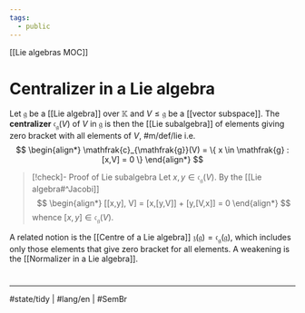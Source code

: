 ```yaml
---
tags:
  - public
---
```

[[Lie algebras MOC]]
# Centralizer in a Lie algebra

Let $\mathfrak{g}$ be a [[Lie algebra]] over $\mathbb{K}$ and $V \leq \mathfrak{g}$ be a [[vector subspace]].
The **centralizer** $\mathfrak{c}_{\mathfrak{g}}(V)$ of $V$ in $\mathfrak{g}$ is then the [[Lie subalgebra]] of elements giving zero bracket with all elements of $V$, #m/def/lie i.e.
$$
\begin{align*}
\mathfrak{c}_{\mathfrak{g}}(V) = \{ x \in \mathfrak{g} : [x,V] = 0 \}
\end{align*}
$$

> [!check]- Proof of Lie subalgebra
> Let $x, y \in \mathfrak{c}_{\mathfrak{g}}(V)$.
> By the [[Lie algebra#^Jacobi]] 
> $$
> \begin{align*}
> [[x,y], V] = [x,[y,V]] + [y,[V,x]] = 0
> \end{align*}
> $$
> whence $[x,y] \in \mathfrak{c}_{\mathfrak{g}}(V)$. <span class="QED"/>

A related notion is the [[Centre of a Lie algebra]] $\mathfrak{z}(\mathfrak{g}) = \mathfrak{c}_{\mathfrak{g}}(\mathfrak{g})$,
which includes only those elements that give zero bracket for all elements.
A weakening is the [[Normalizer in a Lie algebra]].

#
---
#state/tidy | #lang/en | #SemBr
